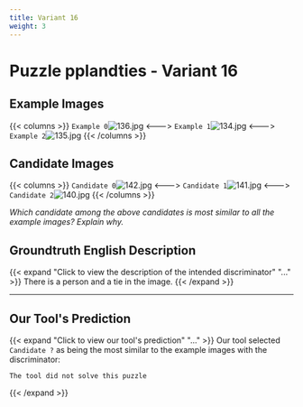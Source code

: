 ```yaml
---
title: Variant 16
weight: 3
---
```


# Puzzle pplandties - Variant 16

## Example Images
{{< columns >}}
`Example 0`![136.jpg](/natscene_data/images/136.jpg)
<--->
`Example 1`![134.jpg](/natscene_data/images/134.jpg)
<--->
`Example 2`![135.jpg](/natscene_data/images/135.jpg)
{{< /columns >}}

## Candidate Images
{{< columns >}}
`Candidate 0`![142.jpg](/natscene_data/images/142.jpg)
<--->
`Candidate 1`![141.jpg](/natscene_data/images/141.jpg)
<--->
`Candidate 2`![140.jpg](/natscene_data/images/140.jpg)
{{< /columns >}}

*Which candidate among the above candidates is most similar to all the example images? Explain why.*

## Groundtruth English Description

{{< expand "Click to view the description of the intended discriminator" "..." >}}
There is a person and a tie in the image.
{{< /expand >}}

---



## Our Tool's Prediction

{{< expand "Click to view our tool's prediction" "..." >}}
Our tool selected `Candidate ?` as being the most similar to the example images with the discriminator:
```plaintext
The tool did not solve this puzzle
```
{{< /expand >}}
